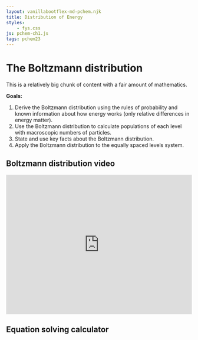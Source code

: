 ```yaml
---
layout: vanillabootflex-md-pchem.njk
title: Distribution of Energy
styles:
    - fys.css
js: pchem-ch1.js
tags: pchem23
---
```


# The Boltzmann distribution

This is a relatively big chunk of content with a fair amount of mathematics.

**Goals:**

1. Derive the Boltzmann distribution using the rules of probability and known information about how energy works (only relative differences in energy matter).
2. Use the Boltzmann distribution to calculate populations of each level with macroscopic numbers of particles.
3. State and use key facts about the Boltzmann distribution.
4. Apply the Boltzmann distribution to the equally spaced levels system.


## Boltzmann distribution video

<div style="position: relative; width: 100%; height: 0; padding-bottom: 75%;">
    <iframe style="position: absolute; left: 0; top: 0; width: 100%; height: 100%; border: 0;" scrolling="no" src="https://expl.ai/DDSUSWG?mode=embed" frameborder="0" allowfullscreen></iframe>
</div>

## Equation solving calculator